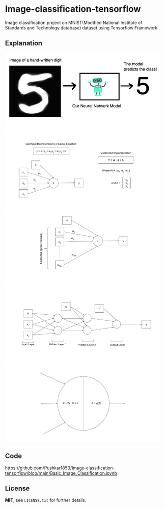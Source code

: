 # Image-classification-tensorflow
Image classification project on MNIST(Modified National Institute of Standards and Technology database) dataset using Tensorflow Framework

Explanation
------
![image1](https://github.com/Pushkar1853/Image-classification-tensorflow/blob/main/images/1_1.png)
![image2](https://github.com/Pushkar1853/Image-classification-tensorflow/blob/main/images/1_2.png)
![image3](https://github.com/Pushkar1853/Image-classification-tensorflow/blob/main/images/1_3.png)
![image4](https://github.com/Pushkar1853/Image-classification-tensorflow/blob/main/images/1_4.png)
![image5](https://github.com/Pushkar1853/Image-classification-tensorflow/blob/main/images/1_5.png)

Code
------
https://github.com/Pushkar1853/Image-classification-tensorflow/blob/main/Basic_Image_Classification.ipynb

License
------
**MIT**, see `LICENSE.txt` for further details.
